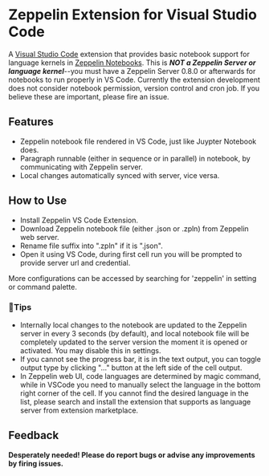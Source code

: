 # Zeppelin Extension for Visual Studio Code

A [Visual Studio Code](https://code.visualstudio.com/) extension that provides basic notebook support for language kernels in [Zeppelin Notebooks](https://zeppelin.apache.org/). This is _**NOT a Zeppelin Server or language kernel**_--you must have a Zeppelin Server 0.8.0 or afterwards for notebooks to run properly in VS Code.
Currently the extension development does not consider notebook permission, version control and cron job. If you believe these are important, please fire an issue.

## Features
* Zeppelin notebook file rendered in VS Code, just like Juypter Notebook does.
* Paragraph runnable (either in sequence or in parallel) in notebook, by communicating with Zeppelin server.
* Local changes automatically synced with server, vice versa.

## How to Use
* Install Zeppelin VS Code Extension.
* Download Zeppelin notebook file (either .json or .zpln) from Zeppelin web server.
* Rename file suffix into ".zpln" if it is ".json".
* Open it using VS Code, during first cell run you will be prompted to provide server url and credential.

More configurations can be accessed by searching for 'zeppelin' in setting or command palette.

### :bell:Tips
* Internally local changes to the notebook are updated to the Zeppelin server in every 3 seconds (by default),
  and local notebook file will be completely updated to the server version the moment it is opened or activated. You may disable this in settings.
* If you cannot see the progress bar, it is in the text output, you can toggle output type by clicking "..." button at the left side of the cell output.
* In Zeppelin web UI, code languages are determined by magic command, while in VSCode you need to manually select the language in the bottom right corner of the cell. If you cannot find the desired language in the list, please search and install the extension that supports as language server from extension marketplace.

## Feedback
__Desperately needed! Please do report bugs or advise any improvements by firing issues.__
